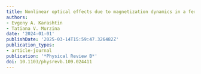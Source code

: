 ```yaml
---
title: Nonlinear optical effects due to magnetization dynamics in a ferromagnet
authors:
- Evgeny A. Karashtin
- Tatiana V. Murzina
date: '2024-01-01'
publishDate: '2025-03-14T15:59:47.326482Z'
publication_types:
- article-journal
publication: '*Physical Review B*'
doi: 10.1103/physrevb.109.024411
---
```

